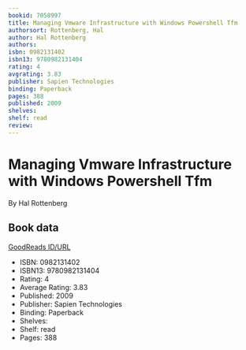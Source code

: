 ```yaml
---
bookid: 7058997
title: Managing Vmware Infrastructure with Windows Powershell Tfm
authorsort: Rottenberg, Hal
author: Hal Rottenberg
authors: 
isbn: 0982131402
isbn13: 9780982131404
rating: 4
avgrating: 3.83
publisher: Sapien Technologies
binding: Paperback
pages: 388
published: 2009
shelves: 
shelf: read
review: 
---
```


# Managing Vmware Infrastructure with Windows Powershell Tfm

By Hal Rottenberg

## Book data

[GoodReads ID/URL](https://www.goodreads.com/book/show/7058997)

- ISBN: 0982131402
- ISBN13: 9780982131404
- Rating: 4
- Average Rating: 3.83
- Published: 2009
- Publisher: Sapien Technologies
- Binding: Paperback
- Shelves: 
- Shelf: read
- Pages: 388

